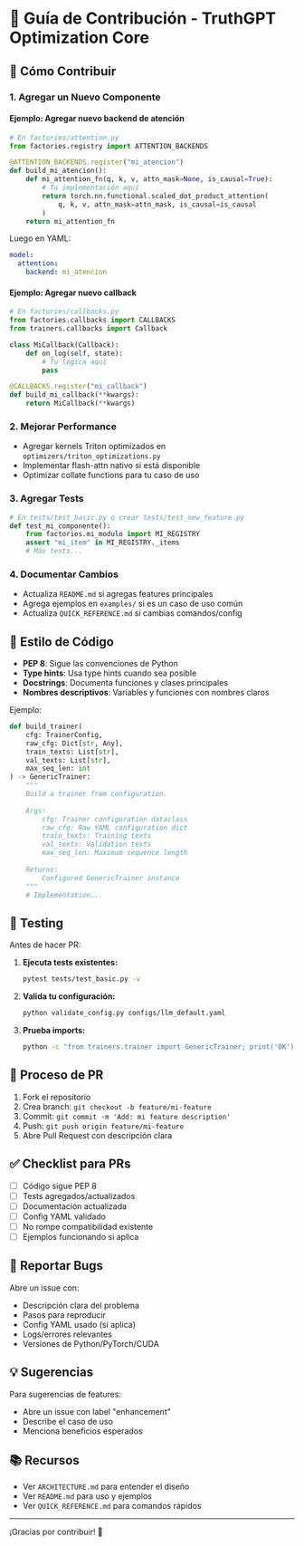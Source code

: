 # 🤝 Guía de Contribución - TruthGPT Optimization Core

## 🚀 Cómo Contribuir

### 1. Agregar un Nuevo Componente

#### Ejemplo: Agregar nuevo backend de atención

```python
# En factories/attention.py
from factories.registry import ATTENTION_BACKENDS

@ATTENTION_BACKENDS.register("mi_atencion")
def build_mi_atencion():
    def mi_attention_fn(q, k, v, attn_mask=None, is_causal=True):
        # Tu implementación aquí
        return torch.nn.functional.scaled_dot_product_attention(
            q, k, v, attn_mask=attn_mask, is_causal=is_causal
        )
    return mi_attention_fn
```

Luego en YAML:
```yaml
model:
  attention:
    backend: mi_atencion
```

#### Ejemplo: Agregar nuevo callback

```python
# En factories/callbacks.py
from factories.callbacks import CALLBACKS
from trainers.callbacks import Callback

class MiCallback(Callback):
    def on_log(self, state):
        # Tu lógica aquí
        pass

@CALLBACKS.register("mi_callback")
def build_mi_callback(**kwargs):
    return MiCallback(**kwargs)
```

### 2. Mejorar Performance

- Agregar kernels Triton optimizados en `optimizers/triton_optimizations.py`
- Implementar flash-attn nativo si está disponible
- Optimizar collate functions para tu caso de uso

### 3. Agregar Tests

```python
# En tests/test_basic.py o crear tests/test_new_feature.py
def test_mi_componente():
    from factories.mi_modulo import MI_REGISTRY
    assert "mi_item" in MI_REGISTRY._items
    # Más tests...
```

### 4. Documentar Cambios

- Actualiza `README.md` si agregas features principales
- Agrega ejemplos en `examples/` si es un caso de uso común
- Actualiza `QUICK_REFERENCE.md` si cambias comandos/config

## 📝 Estilo de Código

- **PEP 8**: Sigue las convenciones de Python
- **Type hints**: Usa type hints cuando sea posible
- **Docstrings**: Documenta funciones y clases principales
- **Nombres descriptivos**: Variables y funciones con nombres claros

Ejemplo:
```python
def build_trainer(
    cfg: TrainerConfig,
    raw_cfg: Dict[str, Any],
    train_texts: List[str],
    val_texts: List[str],
    max_seq_len: int
) -> GenericTrainer:
    """
    Build a trainer from configuration.
    
    Args:
        cfg: Trainer configuration dataclass
        raw_cfg: Raw YAML configuration dict
        train_texts: Training texts
        val_texts: Validation texts
        max_seq_len: Maximum sequence length
        
    Returns:
        Configured GenericTrainer instance
    """
    # Implementation...
```

## 🧪 Testing

Antes de hacer PR:

1. **Ejecuta tests existentes:**
   ```bash
   pytest tests/test_basic.py -v
   ```

2. **Valida tu configuración:**
   ```bash
   python validate_config.py configs/llm_default.yaml
   ```

3. **Prueba imports:**
   ```bash
   python -c "from trainers.trainer import GenericTrainer; print('OK')"
   ```

## 🔄 Proceso de PR

1. Fork el repositorio
2. Crea branch: `git checkout -b feature/mi-feature`
3. Commit: `git commit -m 'Add: mi feature description'`
4. Push: `git push origin feature/mi-feature`
5. Abre Pull Request con descripción clara

## ✅ Checklist para PRs

- [ ] Código sigue PEP 8
- [ ] Tests agregados/actualizados
- [ ] Documentación actualizada
- [ ] Config YAML validado
- [ ] No rompe compatibilidad existente
- [ ] Ejemplos funcionando si aplica

## 🐛 Reportar Bugs

Abre un issue con:
- Descripción clara del problema
- Pasos para reproducir
- Config YAML usado (si aplica)
- Logs/errores relevantes
- Versiones de Python/PyTorch/CUDA

## 💡 Sugerencias

Para sugerencias de features:
- Abre un issue con label "enhancement"
- Describe el caso de uso
- Menciona beneficios esperados

## 📚 Recursos

- Ver `ARCHITECTURE.md` para entender el diseño
- Ver `README.md` para uso y ejemplos
- Ver `QUICK_REFERENCE.md` para comandos rápidos

---

¡Gracias por contribuir! 🎉


